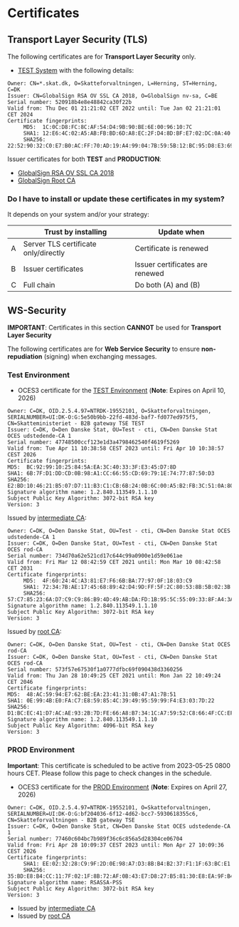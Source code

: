 # Certificates

## Transport Layer Security (TLS)

The following certificates are for **Transport Layer Security** only.

* [TEST System](/pem/tls/ssl-chain-0.pem) with the following details:

```
Owner: CN=*.skat.dk, O=Skatteforvaltningen, L=Herning, ST=Herning, C=DK
Issuer: CN=GlobalSign RSA OV SSL CA 2018, O=GlobalSign nv-sa, C=BE
Serial number: 520918b4e8e48842ca30f22b
Valid from: Thu Dec 01 21:21:02 CET 2022 until: Tue Jan 02 21:21:01 CET 2024
Certificate fingerprints:
	 MD5:  1C:0C:D8:FC:8C:AF:54:D4:9B:90:BE:6E:00:96:10:7C
	 SHA1: 12:E6:4C:02:A5:AB:FB:BD:6D:A8:EC:2F:D4:8D:BF:E7:02:DC:0A:40
	 SHA256: 22:52:90:32:C0:E7:B0:AC:FF:70:AD:19:A4:99:04:7B:59:5B:12:BC:95:D8:E3:69:1E:CC:52:66:A5:15:30:D2
```


Issuer certificates for both **TEST** and **PRODUCTION**:

* [GlobalSign RSA OV SSL CA 2018](/pem/tls/ssl-chain-1.pem)
* [GlobalSign Root CA](/pem/tls/ssl-chain-2.pem)

### Do I have to install or update these certificates in my system?

It depends on your system and/or your strategy:

|   | Trust by installing                  | Update when                     |
|---|--------------------------------------|---------------------------------|
| A | Server TLS certificate only/directly | Certificate is renewed          |
| B | Issuer certificates                  | Issuer certificates are renewed |
| C | Full chain                           | Do both (A) and (B)             |

## WS-Security

**IMPORTANT**: Certificates in this section **CANNOT** be used for **Transport Layer Security**

The following certificates are for **Web Service Security** to ensure **non-repudiation** (signing) when exchanging
messages.

### Test Environment

* OCES3 certificate for the [TEST Environment](/pem/ws-security/b2b-test-system.pem) (**Note**: Expires on April 10, 2026)

```
Owner: C=DK, OID.2.5.4.97=NTRDK-19552101, O=Skatteforvaltningen, SERIALNUMBER=UI:DK-O:G:5e50b9bb-22fd-483d-baf7-fd077ed975f5, CN=Skatteministeriet - B2B gateway TSE TEST
Issuer: C=DK, O=Den Danske Stat, OU=Test - cti, CN=Den Danske Stat OCES udstedende-CA 1
Serial number: 47748500ccf123e1d3a4798462540f4619f5269
Valid from: Tue Apr 11 10:38:58 CEST 2023 until: Fri Apr 10 10:38:57 CEST 2026
Certificate fingerprints:
MD5:  BC:92:99:10:25:84:5A:EA:3C:40:33:3F:E3:45:D7:8D
SHA1: 6B:7F:D1:DD:CD:0B:98:A1:CC:66:55:CD:69:79:1E:74:77:87:50:D3
SHA256: E2:BD:10:46:21:B5:07:D7:11:B3:C1:CB:6B:24:0B:6C:00:A5:B2:FB:3C:51:0A:80:E9:2B:57:24:70:3F:8E:DD
Signature algorithm name: 1.2.840.113549.1.1.10
Subject Public Key Algorithm: 3072-bit RSA key
Version: 3
```

Issued by [intermediate CA](/pem/ws-security/Den_Danske_Stat_OCES_udstedende_CA_1_Test_cti.pem):

```
Owner: C=DK, O=Den Danske Stat, OU=Test - cti, CN=Den Danske Stat OCES udstedende-CA 1
Issuer: C=DK, O=Den Danske Stat, OU=Test - cti, CN=Den Danske Stat OCES rod-CA
Serial number: 734d70a62e521cd17c644c99a0900e1d59e061ae
Valid from: Fri Mar 12 08:42:59 CET 2021 until: Mon Mar 10 08:42:58 CET 2031
Certificate fingerprints:
	 MD5:  4F:60:24:4C:A3:81:E7:F6:6B:BA:77:97:0F:18:03:C9
	 SHA1: 72:34:7B:AE:17:45:68:89:42:D4:9D:FF:5F:2C:80:53:8B:5B:02:3B
	 SHA256: 57:C7:85:23:6A:D7:C9:C9:86:B9:4D:49:AB:DA:FD:1B:95:5C:55:09:33:8F:A4:3A:7C:E0:D6:60:88:C8:AF:9B
Signature algorithm name: 1.2.840.113549.1.1.10
Subject Public Key Algorithm: 3072-bit RSA key
Version: 3

```

Issued by [root CA](/pem/ws-security/Den_Danske_Stat_OCES_rod_CA_Test_cti.pem):

```
Owner: C=DK, O=Den Danske Stat, OU=Test - cti, CN=Den Danske Stat OCES rod-CA
Issuer: C=DK, O=Den Danske Stat, OU=Test - cti, CN=Den Danske Stat OCES rod-CA
Serial number: 573f57e67530f1a0777dfbc69f090438d3360256
Valid from: Thu Jan 28 10:49:25 CET 2021 until: Mon Jan 22 10:49:24 CET 2046
Certificate fingerprints:
MD5:  48:AC:59:94:E7:62:BE:EA:23:41:31:0B:47:A1:7B:51
SHA1: 0E:99:4B:E0:FA:C7:E8:59:85:4C:39:49:95:59:99:F4:E3:03:7D:22
SHA256: D1:BC:EC:41:D7:AC:AE:93:2B:7D:FE:66:A8:B7:34:1C:A7:59:52:C8:66:4F:CC:EF:4C:4A:E2:15:0F:95:C5:EC
Signature algorithm name: 1.2.840.113549.1.1.10
Subject Public Key Algorithm: 4096-bit RSA key
Version: 3
```

### PROD Environment 

**Important**: This certificate is scheduled to be active from 2023-05-25 0800 hours CET. Please
follow this page to check changes in the schedule.

* OCES3 certificate for the [PROD Environment](/pem/ws-security/b2b-prod-system.pem) (**Note**: Expires on April 27, 2026)

```
Owner: C=DK, OID.2.5.4.97=NTRDK-19552101, O=Skatteforvaltningen, SERIALNUMBER=UI:DK-O:G:bf204036-6f12-4d62-bcc7-5930618355c6, CN=Skatteforvaltningen - B2B gateway TSE
Issuer: C=DK, O=Den Danske Stat, CN=Den Danske Stat OCES udstedende-CA 1
Serial number: 77460c604bc7b989f36c6c856a5d28304ce06704
Valid from: Fri Apr 28 10:09:37 CEST 2023 until: Mon Apr 27 10:09:36 CEST 2026
Certificate fingerprints:
	 SHA1: EE:02:32:28:C9:9F:2D:0E:98:A7:D3:8B:B4:B2:37:F1:1F:63:BC:E1
	 SHA256: 35:BD:E8:B4:CC:11:7F:02:1F:8B:72:AF:0B:43:E7:D8:27:B5:81:30:E8:EA:9F:B4:76:2B:A1:96:44:FC:28:A9
Signature algorithm name: RSASSA-PSS
Subject Public Key Algorithm: 3072-bit RSA key
Version: 3
```

* Issued by [intermediate CA](https://cms.nemlog-in.dk/media/fgqokbqr/oces-intermediate-ca-pem-cer.txt)
* Issued by [root CA](https://cms.nemlog-in.dk/media/fdalnwib/ocesrootca-cacert-pem-cer.txt)


